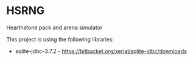 HSRNG
=====

Hearthstone pack and arena simulator

This project is using the following libraries:

* sqlite-jdbc-3.7.2 - https://bitbucket.org/xerial/sqlite-jdbc/downloads
